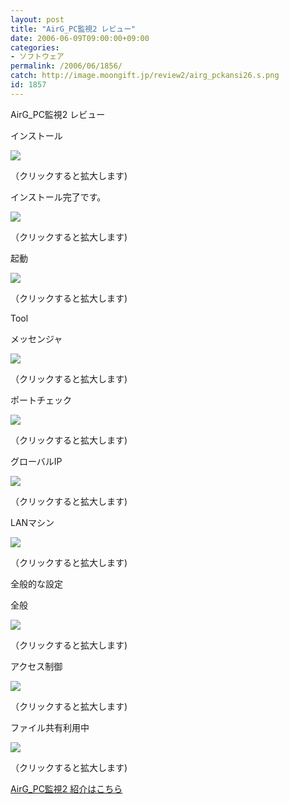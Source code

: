 ```yaml
---
layout: post
title: "AirG_PC監視2 レビュー"
date: 2006-06-09T09:00:00+09:00
categories:
- ソフトウェア
permalink: /2006/06/1856/
catch: http://image.moongift.jp/review2/airg_pckansi26.s.png
id: 1857
---
```

AirG\_PC監視2 レビュー  
<!--more-->

インストール

  

[![](http://image.moongift.jp/review2/airg_pckansi21.s.png)](http://image.moongift.jp/review2/airg_pckansi21.png)  
  
（クリックすると拡大します)

  

インストール完了です。

  

[![](http://image.moongift.jp/review2/airg_pckansi22.s.png)](http://image.moongift.jp/review2/airg_pckansi22.png)  
  
（クリックすると拡大します)

  

起動

  

[![](http://image.moongift.jp/review2/airg_pckansi23.s.png)](http://image.moongift.jp/review2/airg_pckansi23.png)  
  
（クリックすると拡大します)

  

Tool

  

メッセンジャ

  

[![](http://image.moongift.jp/review2/airg_pckansi24.s.png)](http://image.moongift.jp/review2/airg_pckansi24.png)  
  
（クリックすると拡大します)

  

ポートチェック

  

[![](http://image.moongift.jp/review2/airg_pckansi25.s.png)](http://image.moongift.jp/review2/airg_pckansi25.png)  
  
（クリックすると拡大します)

  

グローバルIP

  

[![](http://image.moongift.jp/review2/airg_pckansi26.s.png)](http://image.moongift.jp/review2/airg_pckansi26.png)  
  
（クリックすると拡大します)

  

LANマシン

  

[![](http://image.moongift.jp/review2/airg_pckansi27.s.png)](http://image.moongift.jp/review2/airg_pckansi27.png)  
  
（クリックすると拡大します)

  

全般的な設定

  

全般

  

[![](http://image.moongift.jp/review2/airg_pckansi28.s.png)](http://image.moongift.jp/review2/airg_pckansi28.png)  
  
（クリックすると拡大します)

  

アクセス制御

  

[![](http://image.moongift.jp/review2/airg_pckansi29.s.png)](http://image.moongift.jp/review2/airg_pckansi29.png)  
  
（クリックすると拡大します)

  

ファイル共有利用中

  

[![](http://image.moongift.jp/review2/airg_pckansi210.s.png)](http://image.moongift.jp/review2/airg_pckansi210.png)  
  
（クリックすると拡大します)

  

[AirG\_PC監視2 紹介はこちら](http://fw.moongift.jp/intro/i-1851.html)

